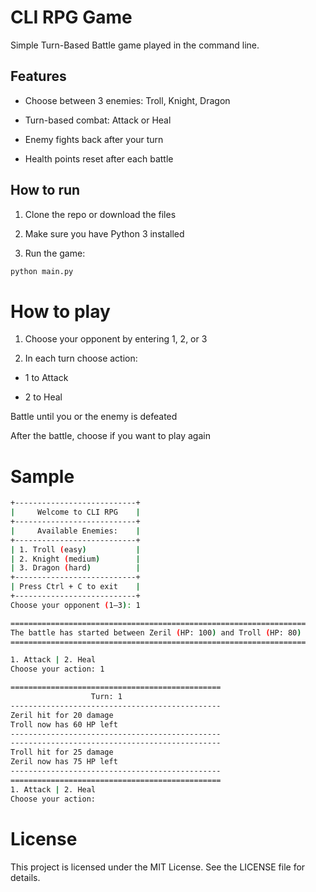 # CLI RPG Game

Simple Turn-Based Battle game played in the command line.

## Features

- Choose between 3 enemies: Troll, Knight, Dragon

- Turn-based combat: Attack or Heal

- Enemy fights back after your turn

- Health points reset after each battle

## How to run

1. Clone the repo or download the files

2. Make sure you have Python 3 installed

3. Run the game:

```bash
python main.py
```

# How to play

1. Choose your opponent by entering 1, 2, or 3

2. In each turn choose action:

- 1 to Attack

- 2 to Heal

Battle until you or the enemy is defeated

After the battle, choose if you want to play again

# Sample

```bash
+---------------------------+
|     Welcome to CLI RPG    |
+---------------------------+
|     Available Enemies:    |
+---------------------------+
| 1. Troll (easy)           |
| 2. Knight (medium)        |
| 3. Dragon (hard)          |
+---------------------------+
| Press Ctrl + C to exit    |
+---------------------------+
Choose your opponent (1–3): 1

==================================================================
The battle has started between Zeril (HP: 100) and Troll (HP: 80)
==================================================================

1. Attack | 2. Heal
Choose your action: 1

===============================================
                  Turn: 1
-----------------------------------------------
Zeril hit for 20 damage
Troll now has 60 HP left
-----------------------------------------------
-----------------------------------------------
Troll hit for 25 damage
Zeril now has 75 HP left
-----------------------------------------------
===============================================
1. Attack | 2. Heal
Choose your action:
```

# License

This project is licensed under the MIT License. See the LICENSE file for details.
